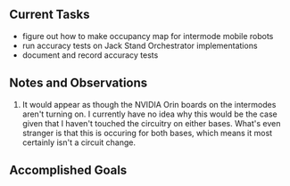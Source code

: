 ## Current Tasks

- figure out how to make occupancy map for intermode mobile robots
- run accuracy tests on Jack Stand Orchestrator implementations
- document and record accuracy tests

## Notes and Observations

1. It would appear as though the NVIDIA Orin boards on the intermodes aren't turning on.
I currently have no idea why this would be the case given that I haven't touched the 
circuitry on either bases. What's even stranger is that this is occuring for both bases,
which means it most certainly isn't a circuit change.

## Accomplished Goals



